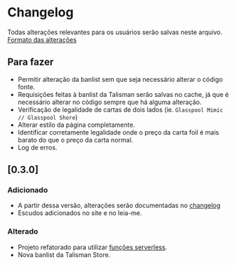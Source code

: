 # Changelog

Todas alterações relevantes para os usuários serão salvas neste arquivo.
[Formato das alterações](https://keepachangelog.com/en/1.0.0/)

## Para fazer

- Permitir alteração da banlist sem que seja necessário alterar o código fonte.
- Requisições feitas à banlist da Talisman serão salvas no cache, já que é necessário alterar no código sempre que há alguma alteração.
- Verificação de legalidade de cartas de dois lados (ie. `Glasspool Mimic // Glasspool Shore`)
- Alterar estilo da página completamente.
- Identificar corretamente legalidade onde o preço da carta foil é mais barato do que o preço da carta normal.
- Log de erros.

## [0.3.0]

### Adicionado

- A partir dessa versão, alterações serão documentadas no [changelog](https://github.com/forsureitsme/groselha-legality/blob/main/CHANGELOG.md)
- Escudos adicionados no site e no leia-me.

### Alterado

- Projeto refatorado para utilizar [funções serverless](https://vercel.com/docs/concepts/functions/serverless-functions#).
- Nova banlist da Talisman Store.

